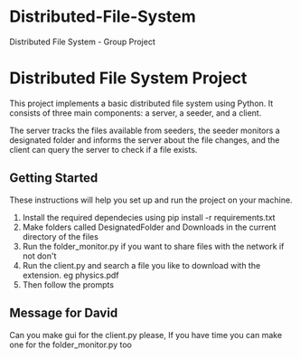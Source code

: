 # Distributed-File-System
Distributed File System - Group Project 

# Distributed File System Project

This project implements a basic distributed file system using Python. 
It consists of three main components: a server, a seeder, and a client. 

The server tracks the files available from seeders, 
the seeder monitors a designated folder and informs the server about the file changes, 
and the client can query the server to check if a file exists.

## Getting Started

These instructions will help you set up and run the project on your machine.

1) Install the required dependecies using pip install -r requirements.txt
2) Make folders called DesignatedFolder and Downloads in the current directory of the files
3) Run the folder_monitor.py if you want to share files with the network if not don't
4) Run the client.py and search a file you like to download with the extension. eg physics.pdf
5) Then follow the prompts 

## Message for David

Can you make gui for the client.py please, If you have time you can make one for the folder_monitor.py too